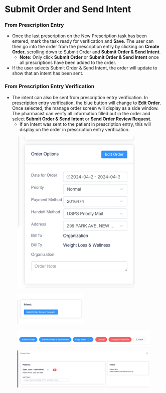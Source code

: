 # Submit Order and Send Intent

### From Prescription Entry

* Once the last prescription on the New Prescription task has been entered, mark the task ready for verification and **Save**. The user can then go into the order from the prescription entry by clicking on **Create Order**, scrolling down to Submit Order and **Submit Order & Send Intent**.
  * **Note:** Only click **Submit Order** or **Submit Order & Send Intent** once all prescriptions have been added to the order.
* If the user selects Submit Order & Send Intent, the order will update to show that an intent has been sent.

### From Prescription Entry Verification

* The intent can also be sent from prescription entry verification. In prescription entry verification, the blue button will change to **Edit Order**. Once selected, the manage order screen will display as a side window. The pharmacist can verify all information filled out in the order and select **Submit Order & Send Intent** or **Send Order Review Request.**
  * If an Intent was sent to the patient in prescription entry, this will display on the order in prescription entry verification.

<div><figure><img src="../../.gitbook/assets/image231.png" alt=""><figcaption></figcaption></figure> <figure><img src="../../.gitbook/assets/image252.png" alt="" width="210"><figcaption></figcaption></figure></div>

<figure><img src="../../.gitbook/assets/image (278).png" alt=""><figcaption></figcaption></figure>

<figure><img src="../../.gitbook/assets/image (279).png" alt=""><figcaption></figcaption></figure>
